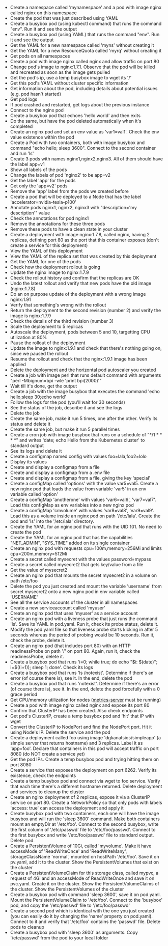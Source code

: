 * Create a namespace called 'mynamespace' and a pod with image nginx called nginx on this namespace
* Create the pod that was just described using YAML
* Create a busybox pod (using kubectl command) that runs the command "env". Run it and see the output
* Create a busybox pod (using YAML) that runs the command "env". Run it and see the output
* Get the YAML for a new namespace called 'myns' without creating it
* Get the YAML for a new ResourceQuota called 'myrq' without creating it
* Get pods on all namespaces
* Create a pod with image nginx called nginx and allow traffic on port 80
* Change pod's image to nginx:1.7.1. Observe that the pod will be killed and recreated as soon as the image gets pulled
* Get the pod's ip, use a temp busybox image to wget its '/'
* Get this pod's YAML without cluster specific information
* Get information about the pod, including details about potential issues (e.g. pod hasn't started)
* Get pod logs
* If pod crashed and restarted, get logs about the previous instance
* Connect to the nginx pod
* Create a busybox pod that echoes 'hello world' and then exits
* Do the same, but have the pod deleted automatically when it's completed
* Create an nginx pod and set an env value as 'var1=val1'. Check the env value existence within the pod
* Create a Pod with two containers, both with image busybox and command "echo hello; sleep 3600". Connect to the second container and run 'ls'
* Create 3 pods with names nginx1,nginx2,nginx3. All of them should have the label app=v1
* Show all labels of the pods
* Change the labels of pod 'nginx2' to be app=v2
* Get the label 'app' for the pods
* Get only the 'app=v2' pods
* Remove the 'app' label from the pods we created before
* Create a pod that will be deployed to a Node that has the label 'accelerator=nvidia-tesla-p100'
* Annotate pods nginx1, nginx2, nginx3 with "description='my description'" value
* Check the annotations for pod nginx1
* Remove the annotations for these three pods
* Remove these pods to have a clean state in your cluster
* Create a deployment with image nginx:1.7.8, called nginx, having 2 replicas, defining port 80 as the port that this container exposes (don't create a service for this deployment)
* View the YAML of this deployment
* View the YAML of the replica set that was created by this deployment
* Get the YAML for one of the pods
* Check how the deployment rollout is going
* Update the nginx image to nginx:1.7.9
* Check the rollout history and confirm that the replicas are OK
* Undo the latest rollout and verify that new pods have the old image (nginx:1.7.8)
* Do an on purpose update of the deployment with a wrong image nginx:1.91
* Verify that something's wrong with the rollout
* Return the deployment to the second revision (number 2) and verify the image is nginx:1.7.9
* Check the details of the third revision (number 3)
* Scale the deployment to 5 replicas
* Autoscale the deployment, pods between 5 and 10, targetting CPU utilization at 80%
* Pause the rollout of the deployment
* Update the image to nginx:1.9.1 and check that there's nothing going on, since we paused the rollout
* Resume the rollout and check that the nginx:1.9.1 image has been applied
* Delete the deployment and the horizontal pod autoscaler you created
* Create a job with image perl that runs default command with arguments "perl -Mbignum=bpi -wle 'print bpi(2000)'"
* Wait till it's done, get the output
* Create a job with the image busybox that executes the command 'echo hello;sleep 30;echo world'
* Follow the logs for the pod (you'll wait for 30 seconds)
* See the status of the job, describe it and see the logs
* Delete the job
* Create the same job, make it run 5 times, one after the other. Verify its status and delete it
* Create the same job, but make it run 5 parallel times
* Create a cron job with image busybox that runs on a schedule of "*/1 * * * *" and writes 'date; echo Hello from the Kubernetes cluster' to standard output
* See its logs and delete it
* Create a configmap named config with values foo=lala,foo2=lolo
* Display its values
* Create and display a configmap from a file
* Create and display a configmap from a .env file
* Create and display a configmap from a file, giving the key 'special'
* Create a configMap called 'options' with the value var5=val5. Create a new nginx pod that loads the value from variable 'var5' in an env variable called 'option'
* Create a configMap 'anotherone' with values 'var6=val6', 'var7=val7'. Load this configMap as env variables into a new nginx pod
* Create a configMap 'cmvolume' with values 'var8=val8', 'var9=val9'. Load this as a volume inside an nginx pod on path '/etc/lala'. Create the pod and 'ls' into the '/etc/lala' directory.
* Create the YAML for an nginx pod that runs with the UID 101. No need to create the pod
* Create the YAML for an nginx pod that has the capabilities "NET_ADMIN", "SYS_TIME" added on its single container
* Create an nginx pod with requests cpu=100m,memory=256Mi and limits cpu=200m,memory=512Mi
* Create a secret called mysecret with the values password=mypass
* Create a secret called mysecret2 that gets key/value from a file
* Get the value of mysecret2
* Create an nginx pod that mounts the secret mysecret2 in a volume on path /etc/foo
* Delete the pod you just created and mount the variable 'username' from secret mysecret2 onto a new nginx pod in env variable called 'USERNAME'
* See all the service accounts of the cluster in all namespaces
* Create a new serviceaccount called 'myuser'
* Create an nginx pod that uses 'myuser' as a service account
* Create an nginx pod with a liveness probe that just runs the command 'ls'. Save its YAML in pod.yaml. Run it, check its probe status, delete it.
* Modify the pod.yaml file so that liveness probe starts kicking in after 5 seconds whereas the period of probing would be 10 seconds. Run it, check the probe, delete it.
* Create an nginx pod (that includes port 80) with an HTTP readinessProbe on path '/' on port 80. Again, run it, check the readinessProbe, delete it.
* Create a busybox pod that runs 'i=0; while true; do echo "$i: $(date)"; i=$((i+1)); sleep 1; done'. Check its logs
* Create a busybox pod that runs 'ls /notexist'. Determine if there's an error (of course there is), see it. In the end, delete the pod
* Create a busybox pod that runs 'notexist'. Determine if there's an error (of course there is), see it. In the end, delete the pod forcefully with a 0 grace period
* Get CPU/memory utilization for nodes ([metrics-server](https://github.com/kubernetes-incubator/metrics-server) must be running)
* Create a pod with image nginx called nginx and expose its port 80
* Confirm that ClusterIP has been created. Also check endpoints
* Get pod's ClusterIP, create a temp busybox pod and 'hit' that IP with wget
* Convert the ClusterIP to NodePort and find the NodePort port. Hit it using Node's IP. Delete the service and the pod
* Create a deployment called foo using image 'dgkanatsios/simpleapp' (a simple server that returns hostname) and 3 replicas. Label it as 'app=foo'. Declare that containers in this pod will accept traffic on port 8080 (do NOT create a service yet)
* Get the pod IPs. Create a temp busybox pod and trying hitting them on port 8080
* Create a service that exposes the deployment on port 6262. Verify its existence, check the endpoints
* Create a temp busybox pod and connect via wget to foo service. Verify that each time there's a different hostname returned. Delete deployment and services to cleanup the cluster
* Create an nginx deployment of 2 replicas, expose it via a ClusterIP service on port 80. Create a NetworkPolicy so that only pods with labels 'access: true' can access the deployment and apply it
* Create busybox pod with two containers, each one will have the image busybox and will run the 'sleep 3600' command. Make both containers mount an emptyDir at '/etc/foo'. Connect to the second busybox, write the first column of '/etc/passwd' file to '/etc/foo/passwd'. Connect to the first busybox and write '/etc/foo/passwd' file to standard output. Delete pod.
* Create a PersistentVolume of 10Gi, called 'myvolume'. Make it have accessMode of 'ReadWriteOnce' and 'ReadWriteMany', storageClassName 'normal', mounted on hostPath '/etc/foo'. Save it on pv.yaml, add it to the cluster. Show the PersistentVolumes that exist on the cluster
* Create a PersistentVolumeClaim for this storage class, called mypvc, a request of 4Gi and an accessMode of ReadWriteOnce and save it on pvc.yaml. Create it on the cluster. Show the PersistentVolumeClaims of the cluster. Show the PersistentVolumes of the cluster
* Create a busybox pod with command 'sleep 3600', save it on pod.yaml. Mount the PersistentVolumeClaim to '/etc/foo'. Connect to the 'busybox' pod, and copy the '/etc/passwd' file to '/etc/foo/passwd'
* Create a second pod which is identical with the one you just created (you can easily do it by changing the 'name' property on pod.yaml). Connect to it and verify that '/etc/foo' contains the 'passwd' file. Delete pods to cleanup
* Create a busybox pod with 'sleep 3600' as arguments. Copy '/etc/passwd' from the pod to your local folder
